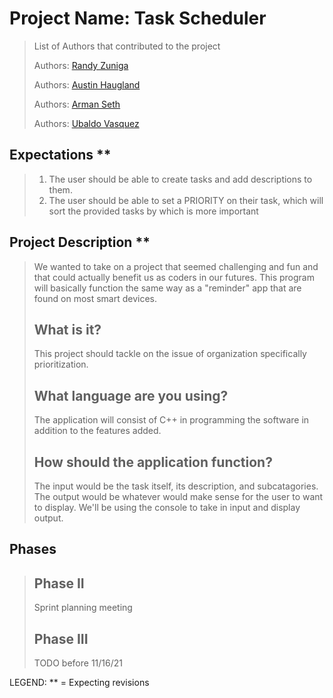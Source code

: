 # Project Name: Task Scheduler
 > List of Authors that contributed to the project
 >
 > Authors: [Randy Zuniga](https://github.com/SpartanXLIV)
 > 
 > Authors: [Austin Haugland](https://github.com/MidnightHorse)
 > 
 > Authors: [Arman Seth](https://github.com/armanseth)
 > 
 > Authors: [Ubaldo Vasquez](https://github.com/uvasqve)
 >
## Expectations **
> 1) The user should be able to create tasks and add descriptions to them.
> 2) The user should be able to set a PRIORITY on their task, which will sort the provided tasks by which is more important
>
## Project Description **
 > We wanted to take on a project that seemed challenging and fun and that could actually benefit us as coders in our futures. This program will basically function the same way as a "reminder" app that are found on most smart devices.
 > ## What is it?
 > This project should tackle on the issue of organization specifically prioritization.
 > ## What language are you using?
 > The application will consist of C++ in programming the software in addition to the features added.
 > ## How should the application function?
 > The input would be the task itself, its description, and subcatagories. The output would be whatever would make sense for the user to want to display. We'll be using the console to take in input and display output.
## Phases
>
> ## Phase II
> Sprint planning meeting
> 
> ## Phase III
> TODO before 11/16/21
>
LEGEND: ** = Expecting revisions
